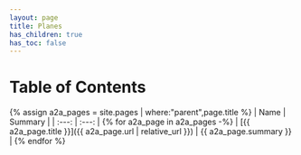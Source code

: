 ```yaml
---
layout: page
title: Planes
has_children: true
has_toc: false
---
```


# Table of Contents

{% assign a2a_pages = site.pages | where:"parent",page.title %}
| Name | Summary |
| :---: | :---: |
{% for a2a_page in a2a_pages -%}
| [{{ a2a_page.title }}]({{ a2a_page.url | relative_url }}) | {{ a2a_page.summary }} |
{% endfor %}